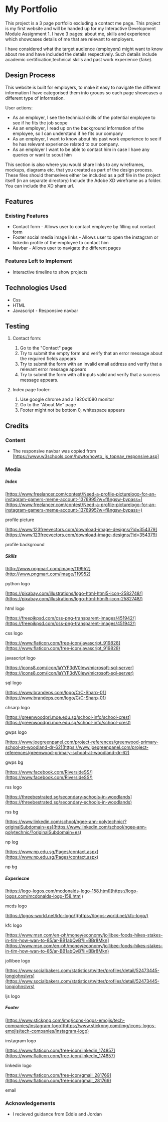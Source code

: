 # My Portfolio

This project is a 3 page portfolio excluding a contact me page. This project is my first website and will be handed up for my Interactive Development Module Assignment 1. I have 3 pages: about me, skills and experience which showcases details of me that are relevant to employers.

I have considered what the target audience (employers) might want to know about me and have included the details respectively. Such details include academic certification,technical skills and past work experience (fake).

 
## Design Process
 
This website is built for employers, to make it easy to navigate the different information I have categorised them into groups so each page showcases a different type of information.

User actions:
- As an employer, I see the technical skills of the potential employee to see if he fits the job scope
- As an employer, I read up on the background information of the employee, so I can understand if he fits our company
- As an employer, I want to know about his past work experience to see if he has relevant experience related to our company.
- As an employer I want to be able to contact him in case I have any queries or want to scout him

This section is also where you would share links to any wireframes, mockups, diagrams etc. that you created as part of the design process. 
These files should themselves either be included as a pdf file in the project itself (in an separate directory)
Include the Adobe XD wireframe as a folder. You can include the XD share url. 

## Features
 
### Existing Features
- Contact form - Allows user to contact employee by filling out contact form
- Footer social media image links - Allows user to open the instagram or linkedin profile of the employee to contact him
- Navbar - Allows user to navigate the different pages


### Features Left to Implement
- Interactive timeline to show projects

## Technologies Used

- Css
- HTML
- Javascript - Responsive navbar


## Testing
1. Contact form:
    1. Go to the "Contact" page
    2. Try to submit the empty form and verify that an error message about the required fields appears
    3. Try to submit the form with an invalid email address and verify that a relevant error message appears
    4. Try to submit the form with all inputs valid and verify that a success message appears.

2. Index page footer:
    1. Use google chrome and a 1920x1080 monitor
    2. Go to the "About Me" page
    3. Footer might not be bottom 0, whitespace appears 

## Credits

### Content
- The responsive navbar was copied from [https://www.w3schools.com/howto/howto_js_topnav_responsive.asp]

### Media

##### Index

[https://www.freelancer.com/contest/Need-a-profile-picturelogo-for-an-instagram-gamers-meme-account-1376995?w=f&ngsw-bypass=](https://www.freelancer.com/contest/Need-a-profile-picturelogo-for-an-instagram-gamers-meme-account-1376995?w=f&ngsw-bypass=)

profile picture

[https://www.123freevectors.com/download-image-designs/?id=354379](https://www.123freevectors.com/download-image-designs/?id=354379)

profile background

##### Skills

[http://www.pngmart.com/image/119952](http://www.pngmart.com/image/119952)

python logo

[https://pixabay.com/illustrations/logo-html-html5-icon-2582748/](https://pixabay.com/illustrations/logo-html-html5-icon-2582748/)

html logo

[https://freepikpsd.com/css-png-transparent-images/451942/](https://freepikpsd.com/css-png-transparent-images/451942/)

css logo

[https://www.flaticon.com/free-icon/javascript_919828](https://www.flaticon.com/free-icon/javascript_919828)

javascript logo

[https://icons8.com/icon/laYYF3dV0Iew/microsoft-sql-server](https://icons8.com/icon/laYYF3dV0Iew/microsoft-sql-server)

sql logo

[https://www.brandeps.com/logo/C/C-Sharp-01](https://www.brandeps.com/logo/C/C-Sharp-01)

chsarp logo

[https://greenwoodpri.moe.edu.sg/school-info/school-crest](https://greenwoodpri.moe.edu.sg/school-info/school-crest)

gwps logo

[https://www.joegreenpanel.com/project-references/greenwood-primary-school-at-woodland-dr-62](https://www.joegreenpanel.com/project-references/greenwood-primary-school-at-woodland-dr-62)

gwps bg

[https://www.facebook.com/RiversideSS/](https://www.facebook.com/RiversideSS/)

rss logo

[https://threebestrated.sg/secondary-schools-in-woodlands](https://threebestrated.sg/secondary-schools-in-woodlands)

rss bg

[https://www.linkedin.com/school/ngee-ann-polytechnic/?originalSubdomain=es](https://www.linkedin.com/school/ngee-ann-polytechnic/?originalSubdomain=es)

np log

[https://www.np.edu.sg/Pages/contact.aspx](https://www.np.edu.sg/Pages/contact.aspx)

np bg

##### Experiecne

[https://logo-logos.com/mcdonalds-logo-158.html](https://logo-logos.com/mcdonalds-logo-158.html)

mcds logo

[https://logos-world.net/kfc-logo/](https://logos-world.net/kfc-logo/)

kfc logo

[https://www.msn.com/en-ph/money/economy/jollibee-foods-hikes-stakes-in-tim-how-wan-to-85/ar-BB1abQvB?li=BBr8Mkn](https://www.msn.com/en-ph/money/economy/jollibee-foods-hikes-stakes-in-tim-how-wan-to-85/ar-BB1abQvB?li=BBr8Mkn)

jollibee logo

[https://www.socialbakers.com/statistics/twitter/profiles/detail/52473445-longjohnslvrs](https://www.socialbakers.com/statistics/twitter/profiles/detail/52473445-longjohnslvrs)

ljs logo

##### Footer

[https://www.stickpng.com/img/icons-logos-emojis/tech-companies/instagram-logo](https://www.stickpng.com/img/icons-logos-emojis/tech-companies/instagram-logo)

instagram logo

[https://www.flaticon.com/free-icon/linkedin_174857](https://www.flaticon.com/free-icon/linkedin_174857)

linkedin logo

[https://www.flaticon.com/free-icon/gmail_281769](https://www.flaticon.com/free-icon/gmail_281769)

email

### Acknowledgements

- I recieved guidance from Eddie and Jordan